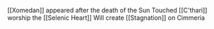 [[Xomedan]] appeared after the death of the Sun Touched
[[C'thari]] worship the [[Selenic Heart]]
Will create [[Stagnation]] on Cimmeria